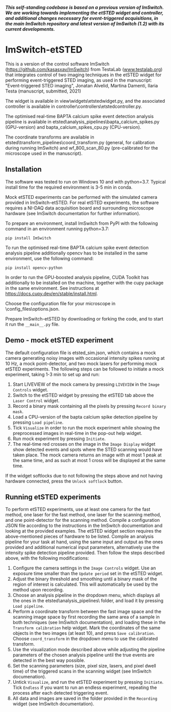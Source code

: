 ***This self-standing codebase is based on a previous version of ImSwitch. We are working towards implementing the etSTED widget and controller, and additional changes necessary for event-triggered acquisitions, in the main ImSwitch repository and latest version of ImSwitch (1.2) with its current developments.***

# ImSwitch-etSTED
 
This is a version of the control software ImSwitch (https://github.com/kasasxav/ImSwitch) from TestaLab (www.testalab.org) that integrates control of two imaging techniques in the etSTED widget for performing event-triggered STED imaging, as used in the manuscript:
"Event-triggered STED imaging", Jonatan Alvelid, Martina Damenti, Ilaria Testa (manuscript, submitted, 2021)

The widget is available in view\widgets\etstedwidget.py, and the associated controller is available in controller\controllers\etstedcontroller.py.

The optimised real-time BAPTA calcium spike event detection analysis pipeline is available in etsted\analysis_pipelines\bapta_calcium_spikes.py (GPU-version) and bapta_calcium_spikes_cpu.py (CPU-version).

The coordinate transforms are available in etsted\transform_pipelines\coord_transform.py (general, for calibration during running ImSwitch) and wf_800_scan_80.py (pre-calibrated for the microscope used in the manuscript). 

## Installation
The software was tested to run on Windows 10 and with python=3.7. Typical install time for the required environment is 3-5 min in conda.

Mock etSTED experiments can be performed with the simulated camera provided in ImSwitch-etSTED. For real etSTED experiments, the software requires a NI-DAQ data acquisition board and surrounding microscope hardware (see ImSwitch documentation for further information).

To prepare an environment, install ImSwitch from PyPI with the following command in an environment running python=3.7:
```
pip install ImSwitch
```

To run the optimised real-time BAPTA calcium spike event detection analysis pipeline additionally opencv has to be installed in the same environment, use the following command:
```
pip install opencv-python
```

In order to run the GPU-boosted analysis pipeline, CUDA Toolkit has additionally to be installed on the machine, together with the cupy package in the same environment. See instructions at https://docs.cupy.dev/en/stable/install.html. 

Choose the configuration file for your microscope in \config_files\options.json.

Prepare ImSwitch-etSTED by downloading or forking the code, and to start it run the ``` __main__.py ``` file.


## Demo - mock etSTED experiment
The default configuration file is etsted_sim.json, which contains a mock camera generating noisy images with occasional intensity spikes running at 10 Hz, a mock point-detector, and two mock lasers for performing mock etSTED experiments. The following steps can be followed to initiate a mock experiment, taking 1-3 min to set up and run:

1. Start LIVEVIEW of the mock camera by pressing ```LIVEVIEW``` in the ```Image Controls``` widget.
2. Switch to the etSTED widget by pressing the etSTED tab above the ```Laser Control``` widget.
3. Record a binary mask containing all the pixels by pressing ```Record binary mask```. 
4. Load a CPU-version of the bapta calcium spike detection pipeline by pressing ```Load pipeline```. 
5. Tick ```Visualize``` in order to run the mock experiment while showing the preprocessed images in real-time in the pop-out help widget.
6. Run mock experiment by pressing ```Initiate```.
7. The real-time red crosses on the image in the ```Image Display``` widget show detected events and spots where the STED scanning would have taken place. The mock camera returns an image with at most 1 peak at the same time, and as such at most 1 cross will be displayed at the same time.

If the widget softlocks due to not following the steps above and not having hardware connected, press the ```Unlock softlock``` button. 

## Running etSTED experiments
To perform etSTED experiments, use at least one camera for the fast method, one laser for the fast method, one laser for the scanning method, and one point-detector for the scanning method. Compile a configuration JSON file according to the instructions in the ImSwitch documentation and looking at the provided examples. The etSTED widget section requires the above-mentioned pieces of hardware to be listed. Compile an analysis pipeline for your task at hand, using the same input and output as the ones provided and additional numerical input parameters, alternatively use the intensity spike detection pipeline provided. Then follow the steps described above, with the following modifications:

1. Configure the camera settings in the ```Image Controls``` widget. Use an exposure time smaller than the ```Update period``` set in the etSTED widget.
2. Adjust the binary threshold and smoothing until a binary mask of the region of interest is calculated. This will automatically be used by the method upon recording. 
3. Choose an analysis pipeline in the dropdown menu, which displays all the ones in the etsted\analysis_pipelines\ folder, and load it by pressing ```Load pipeline```.
4. Perform a coordinate transform between the fast image space and the scanning image space by first recording the same area of a sample in both techniques (see ImSwitch documentation), and loading these in the ```Transform calibration``` help widget. Mark the coordinates of the same objects in the two images (at least 10), and press ```Save calibration```. Choose ```coord_transform``` in the dropdown menu to use the calibrated transform. 
5. Use the visualization mode described above while adjusting the pipeline parameters of the chosen analysis pipeline until the true events are detected in the best way possible. 
6. Set the scanning parameters (size, pixel size, lasers, and pixel dwell time) of the triggered scans in the scanning widget (see ImSwitch documenation). 
7. Untick ```Visualize```, and run the etSTED experiment by pressing ```Initiate```. Tick ```Endless``` if you want to run an endless experiment, repeating the process after each detected triggering event. 
8. All data and images are saved in the folder provided in the ```Recording``` widget (see ImSwitch documentation). 
